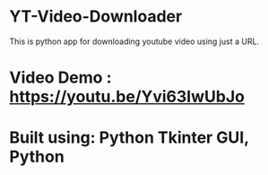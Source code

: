 # YT-Video-Downloader
This is python app for downloading youtube video using just a URL.

# Video Demo : https://youtu.be/Yvi63IwUbJo
 
# Built using: Python Tkinter GUI, Python
